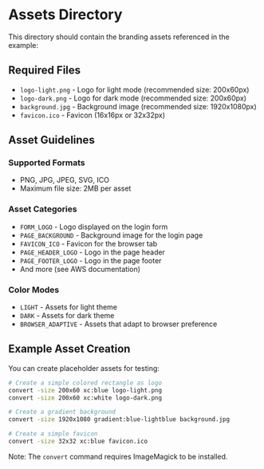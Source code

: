 # Assets Directory

This directory should contain the branding assets referenced in the example:

## Required Files

- `logo-light.png` - Logo for light mode (recommended size: 200x60px)
- `logo-dark.png` - Logo for dark mode (recommended size: 200x60px) 
- `background.jpg` - Background image (recommended size: 1920x1080px)
- `favicon.ico` - Favicon (16x16px or 32x32px)

## Asset Guidelines

### Supported Formats
- PNG, JPG, JPEG, SVG, ICO
- Maximum file size: 2MB per asset

### Asset Categories
- `FORM_LOGO` - Logo displayed on the login form
- `PAGE_BACKGROUND` - Background image for the login page
- `FAVICON_ICO` - Favicon for the browser tab
- `PAGE_HEADER_LOGO` - Logo in the page header
- `PAGE_FOOTER_LOGO` - Logo in the page footer
- And more (see AWS documentation)

### Color Modes
- `LIGHT` - Assets for light theme
- `DARK` - Assets for dark theme  
- `BROWSER_ADAPTIVE` - Assets that adapt to browser preference

## Example Asset Creation

You can create placeholder assets for testing:

```bash
# Create a simple colored rectangle as logo
convert -size 200x60 xc:blue logo-light.png
convert -size 200x60 xc:white logo-dark.png

# Create a gradient background
convert -size 1920x1080 gradient:blue-lightblue background.jpg

# Create a simple favicon
convert -size 32x32 xc:blue favicon.ico
```

Note: The `convert` command requires ImageMagick to be installed.